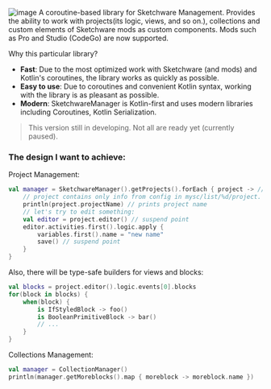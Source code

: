 ![image](https://user-images.githubusercontent.com/32961194/112753044-b9f0a680-8fde-11eb-9af2-a57b10369477.png)
A coroutine-based library for Sketchware Management. Provides the ability to work with projects(its logic, views, and so
on.), collections and custom elements of Sketchware mods as custom components. Mods such as Pro and Studio (CodeGo) are
now supported.

Why this particular library?

- **Fast**: Due to the most optimized work with Sketchware (and mods) and Kotlin's coroutines, the library works as
  quickly as possible.
- **Easy to use**: Due to coroutines and convenient Kotlin syntax, working with the library is as pleasant as possible.
- **Modern**: SketchwareManager is Kotlin-first and uses modern libraries including Coroutines, Kotlin Serialization.

> This version still in developing. Not all are ready yet (currently paused).

### The design I want to achieve:
Project Management:
```kotlin
val manager = SketchwareManager().getProjects().forEach { project -> // suspend point on getProjects()
    // project contains only info from config in mysc/list/%d/project.
    println(project.projectName) // prints project name
    // let's try to edit something:
    val editor = project.editor() // suspend point
    editor.activities.first().logic.apply {
        variables.first().name = "new name"
        save() // suspend point
    }
}
```
Also, there will be type-safe builders for views and blocks:
```kotlin
val blocks = project.editor().logic.events[0].blocks
for(block in blocks) {
    when(block) {
        is IfStyledBlock -> foo()
        is BooleanPrimitiveBlock -> bar()
        // ...
    }
}
```


Collections Management:
```kotlin
val manager = CollectionManager()
println(manager.getMoreblocks().map { moreblock -> moreblock.name })
```
